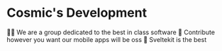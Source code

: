 # Cosmic's Development

🙋‍♀️ We are a group dedicated to the best in class software
🌈 Contribute however you want our mobile apps will be oss
🍿 Sveltekit is the best
